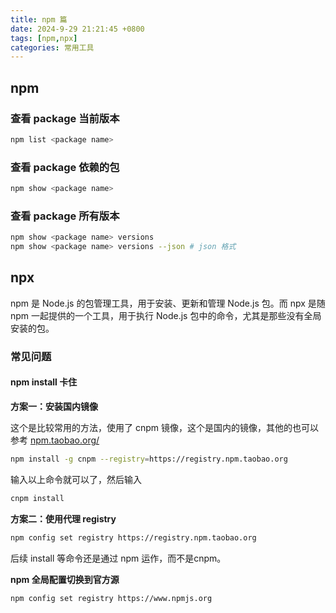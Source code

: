 ```yaml
---
title: npm 篇
date: 2024-9-29 21:21:45 +0800
tags: [npm,npx]
categories: 常用工具
---
```


## npm
### 查看 package 当前版本

```bash
npm list <package name>
```

### 查看 package 依赖的包
```bash
npm show <package name>
```

### 查看 package 所有版本
```bash
npm show <package name> versions
npm show <package name> versions --json # json 格式
```

## npx
npm 是 Node.js 的包管理工具，用于安装、更新和管理 Node.js 包。而 npx 是随 npm 一起提供的一个工具，用于执行 Node.js 包中的命令，尤其是那些没有全局安装的包。

### 常见问题

#### npm install 卡住

**方案一：安装国内镜像**

这个是比较常用的方法，使用了 cnpm 镜像，这个是国内的镜像，其他的也可以参考 [npm.taobao.org/](https://link.juejin.cn?target=http%3A%2F%2Fnpm.taobao.org%2F)

```bash
npm install -g cnpm --registry=https://registry.npm.taobao.org
```

输入以上命令就可以了，然后输入

```bash
cnpm install
```

**方案二：使用代理 registry**

```bash
npm config set registry https://registry.npm.taobao.org
```

后续 install 等命令还是通过 npm 运作，而不是cnpm。

**npm 全局配置切换到官方源**

```bash
npm config set registry https://www.npmjs.org
```

